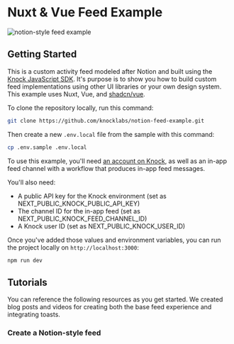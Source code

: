 # Nuxt & Vue Feed Example

![notion-style feed example](./images/activity-feed.png)

## Getting Started

This is a custom activity feed modeled after Notion and built using the [Knock JavaScript SDK](https://docs.knock.app/sdks/javascript/quick-start). It's purpose is to show you how to build custom feed implementations using other UI libraries or your own design system. This example uses Nuxt, Vue, and [shadcn/vue](https://www.shadcn-vue.com/).

To clone the repository locally, run this command:

```bash
git clone https://github.com/knocklabs/notion-feed-example.git
```

Then create a new `.env.local` file from the sample with this command:

```bash
cp .env.sample .env.local
```

To use this example, you'll need [an account on Knock](https://dashboard.knock.app/), as well as an in-app feed channel with a workflow that produces in-app feed messages.

You'll also need:

- A public API key for the Knock environment (set as NEXT_PUBLIC_KNOCK_PUBLIC_API_KEY)
- The channel ID for the in-app feed (set as NEXT_PUBLIC_KNOCK_FEED_CHANNEL_ID)
- A Knock user ID (set as NEXT_PUBLIC_KNOCK_USER_ID)

Once you've added those values and environment variables, you can run the project locally on `http://localhost:3000`:

```bash
npm run dev
```

## Tutorials

You can reference the following resources as you get started. We created blog posts and videos for creating both the base feed experience and integrating toasts.

### Create a Notion-style feed
